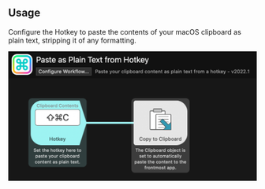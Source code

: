 ## Usage

Configure the Hotkey to paste the contents of your macOS clipboard as plain text, stripping it of any formatting.

![Paste as Plain Text workflow](images/workflow-canvas.png)
